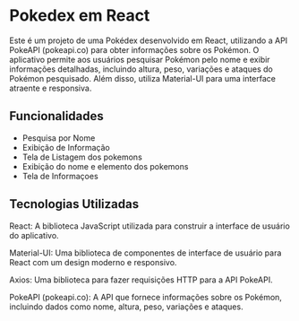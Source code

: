 
# Pokedex em React

Este é um projeto de uma Pokédex desenvolvido em React, utilizando a API PokeAPI (pokeapi.co) para obter informações sobre os Pokémon. O aplicativo permite aos usuários pesquisar Pokémon pelo nome e exibir informações detalhadas, incluindo altura, peso, variações e ataques do Pokémon pesquisado. Além disso, utiliza Material-UI para uma interface atraente e responsiva.



## Funcionalidades

- Pesquisa por Nome
- Exibição de Informação
- Tela de Listagem dos pokemons
- Exibição do nome e elemento dos pokemons
- Tela de Informaçoes







## Tecnologias Utilizadas

React: A biblioteca JavaScript utilizada para construir a interface de usuário do aplicativo.

Material-UI: Uma biblioteca de componentes de interface de usuário para React com um design moderno e responsivo.

Axios: Uma biblioteca para fazer requisições HTTP para a API PokeAPI.

PokeAPI (pokeapi.co): A API que fornece informações sobre os Pokémon, incluindo dados como nome, altura, peso, variações e ataques.
